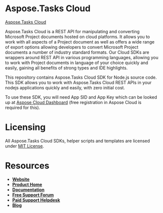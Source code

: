 # Aspose.Tasks Cloud
[Aspose.Tasks Cloud](https://products.aspose.cloud/tasks/cloud)

Aspose.Tasks Cloud is a REST API for manipulating and converting Microsoft Project documents hosted on cloud platforms. It allows you to work with all aspects of a Project document as well as offers a wide range of export options allowing developers to convert Microsoft Project documents a number of industry standard formats. Our Cloud SDKs are wrappers around REST API in various programming languages, allowing you to work with Project documents in language of your choice quickly and easily, gaining all benefits of strong types and IDE highlights. 

This repository contains Aspose.Tasks Cloud SDK for Node.js source code. This SDK allows you to work with Aspose.Tasks Cloud REST APIs in your nodejs applications quickly and easily, with zero initial cost.

To use these SDK, you will need App SID and App Key which can be looked up at [Aspose Cloud Dashboard](https://dashboard.aspose.cloud/#/apps) (free registration in Aspose Cloud is required for this).

# Licensing
All Aspose.Tasks Cloud SDKs, helper scripts and templates are licensed under [MIT License](LICENSE).

# Resources
+ [**Website**](https://www.aspose.cloud)
+ [**Product Home**](https://products.aspose.cloud/tasks/cloud)
+ [**Documentation**](https://docs.aspose.cloud/display/taskscloud/Home)
+ [**Free Support Forum**](https://forum.aspose.cloud/c/tasks)
+ [**Paid Support Helpdesk**](https://helpdesk.aspose.cloud/)
+ [**Blog**](https://blog.aspose.cloud/category/aspose-products/aspose-tasks-product-family/)